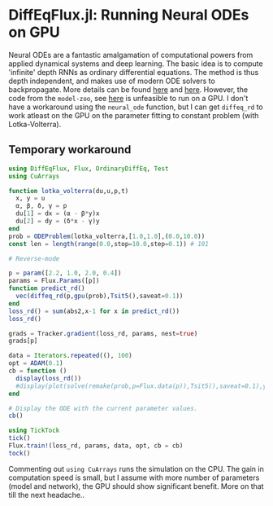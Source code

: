 # DiffEqFlux.jl: Running Neural ODEs on GPU

Neural ODEs are a fantastic amalgamation of computational powers from applied dynamical systems and deep learning. The basic idea is to compute 'infinite' depth RNNs as ordinary differential equations. The method is thus depth independent, and makes use of modern ODE solvers to backpropagate. More details can be found [here](https://julialang.org/blog/2019/01/fluxdiffeq) and [here](https://arxiv.org/abs/1806.07366). However, the code from the `model-zoo`, see [here](https://github.com/FluxML/model-zoo/blob/master/other/diffeq/neural_ode.jl) is unfeasible to run on a GPU. I don't have a workaround using the `neural_ode` function, but I can get `diffeq_rd` to work atleast on the GPU on the parameter fitting to constant problem (with Lotka-Volterra).

## Temporary workaround
```julia
using DiffEqFlux, Flux, OrdinaryDiffEq, Test
using CuArrays

function lotka_volterra(du,u,p,t)
  x, y = u
  α, β, δ, γ = p
  du[1] = dx = (α - β*y)x
  du[2] = dy = (δ*x - γ)y
end
prob = ODEProblem(lotka_volterra,[1.0,1.0],(0.0,10.0))
const len = length(range(0.0,stop=10.0,step=0.1)) # 101

# Reverse-mode

p = param([2.2, 1.0, 2.0, 0.4])
params = Flux.Params([p])
function predict_rd()
  vec(diffeq_rd(p,gpu(prob),Tsit5(),saveat=0.1))
end
loss_rd() = sum(abs2,x-1 for x in predict_rd())
loss_rd()

grads = Tracker.gradient(loss_rd, params, nest=true)
grads[p]

data = Iterators.repeated((), 100)
opt = ADAM(0.1)
cb = function ()
  display(loss_rd())
  #display(plot(solve(remake(prob,p=Flux.data(p)),Tsit5(),saveat=0.1),ylim=(0,6)))
end

# Display the ODE with the current parameter values.
cb()

using TickTock
tick()
Flux.train!(loss_rd, params, data, opt, cb = cb)
tock()

```

Commenting out `using CuArrays` runs the simulation on the CPU. The gain in computation speed is small, but I assume with more number of parameters (model and network), the GPU should show significant benefit. More on that till the next headache.. 
